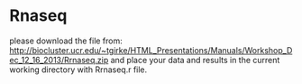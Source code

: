 Rnaseq
===
please download the file from: http://biocluster.ucr.edu/~tgirke/HTML_Presentations/Manuals/Workshop_Dec_12_16_2013/Rrnaseq.zip and place your data and results in the current working directory with Rrnaseq.r file. 